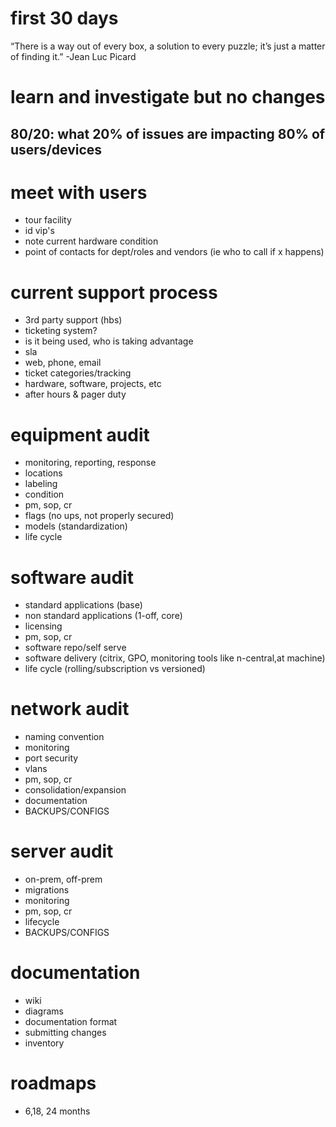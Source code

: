 # first 30 days
“There is a way out of every box, a solution to every puzzle; it’s just a matter of finding it.”
-Jean Luc Picard

# learn and investigate but no changes
## 80/20: what 20% of issues are impacting 80% of users/devices
# meet with users
* tour facility
* id vip's
* note current hardware condition
* point of contacts for dept/roles and vendors (ie who to call if x happens)

# current support process
* 3rd party support (hbs)
* ticketing system?
* is it being used, who is taking advantage
* sla
* web, phone, email
* ticket categories/tracking
* hardware, software, projects, etc
* after hours & pager duty

# equipment audit
* monitoring, reporting, response
* locations
* labeling
* condition
* pm, sop, cr
* flags (no ups, not properly secured)
* models (standardization)
* life cycle

# software audit
* standard applications (base)
* non standard applications (1-off, core)
* licensing
* pm, sop, cr
* software repo/self serve
* software delivery (citrix, GPO, monitoring tools like n-central,at machine)
* life cycle (rolling/subscription vs versioned)

# network audit
* naming convention
* monitoring
* port security
* vlans
* pm, sop, cr
* consolidation/expansion
* documentation
* BACKUPS/CONFIGS

# server audit
* on-prem, off-prem
* migrations
* monitoring
* pm, sop, cr
* lifecycle
* BACKUPS/CONFIGS

# documentation
* wiki
* diagrams
* documentation format
* submitting changes
* inventory

# roadmaps
* 6,18, 24 months
